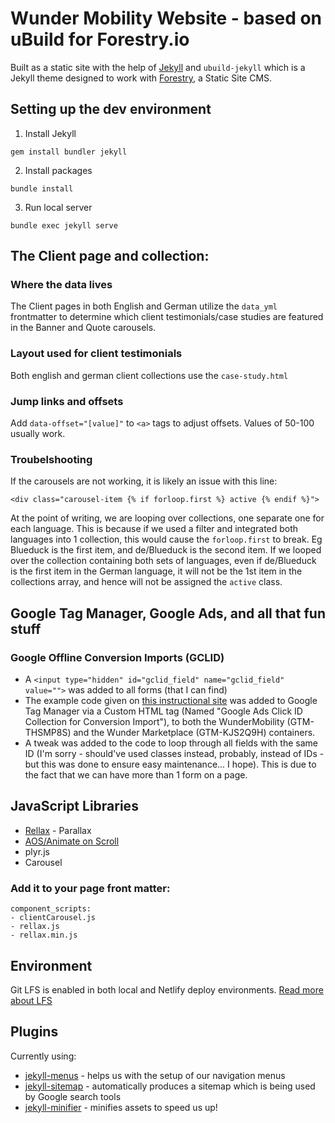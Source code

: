 # Wunder Mobility Website - based on uBuild for Forestry.io

Built as a static site with the help of [Jekyll](https://jekyllrb.com/) and `ubuild-jekyll` which is a Jekyll theme designed to work with [Forestry](https://forestry.io/), a Static Site CMS.

## Setting up the dev environment
1. Install Jekyll
```
gem install bundler jekyll
```

2. Install packages
```
bundle install
```

3. Run local server
```
bundle exec jekyll serve
```
## The Client page and collection:
### Where the data lives
The Client pages in both English and German utilize the `data_yml` frontmatter to determine which client testimonials/case studies are featured in the Banner and Quote carousels. 

### Layout used for client testimonials
Both english and german client collections use the `case-study.html` 

### Jump links and offsets
Add `data-offset="[value]"` to `<a>` tags to adjust offsets. Values of 50-100 usually work.

### Troubelshooting
If the carousels are not working, it is likely an issue with this line:
```
<div class="carousel-item {% if forloop.first %} active {% endif %}">
```
At the point of writing, we are looping over collections, one separate one for each language. This is because if we used a filter and integrated both languages into 1 collection, this would cause the `forloop.first` to break. Eg Blueduck is the first item, and de/Blueduck is the second item. If we looped over the collection containing both sets of languages, even if de/Blueduck is the first item in the German language, it will not be the 1st item in the collections array, and hence will not be assigned the `active` class.

## Google Tag Manager, Google Ads, and all that fun stuff

### Google Offline Conversion Imports (GCLID)
- A `<input type="hidden" id="gclid_field" name="gclid_field" value="">` was added to all forms (that I can find)
- The example code given on [this instructional site](https://support.google.com/google-ads/answer/7012522?hl=en#:~:text=Tip%3A%20Use%20Google%20Tag%20Manager%20to%20collect%20the%20GCLID&text=Under%20%22Accounts%2C%22%20click%20the,from%20the%20drop%2Ddown%20menu.) was added to Google Tag Manager via a Custom HTML tag (Named "Google Ads Click ID Collection for Conversion Import"), to both the WunderMobility (GTM-THSMP8S) and the Wunder Marketplace (GTM-KJS2Q9H) containers.
- A tweak was added to the code to loop through all fields with the same ID (I'm sorry - should've used classes instead, probably, instead of IDs - but this was done to ensure easy maintenance... I hope). This is due to the fact that we can have more than 1 form on a page.

## JavaScript Libraries
- [Rellax](https://dixonandmoe.com/rellax/) - Parallax
- [AOS/Animate on Scroll](https://michalsnik.github.io/aos/)
- plyr.js
- Carousel

### Add it to your page front matter:
```
component_scripts:
- clientCarousel.js
- rellax.js
- rellax.min.js
```

## Environment
Git LFS is enabled in both local and Netlify deploy environments.
[Read more about LFS](https://docs.netlify.com/large-media/setup/)
## Plugins

Currently using:
- [jekyll-menus](https://github.com/forestryio/jekyll-menus) - helps us with the setup of our navigation menus
- [jekyll-sitemap](https://github.com/jekyll/jekyll-sitemap) - automatically produces a sitemap which is being used by Google search tools
- [jekyll-minifier](https://github.com/digitalsparky/jekyll-minifier) - minifies assets to speed us up!
